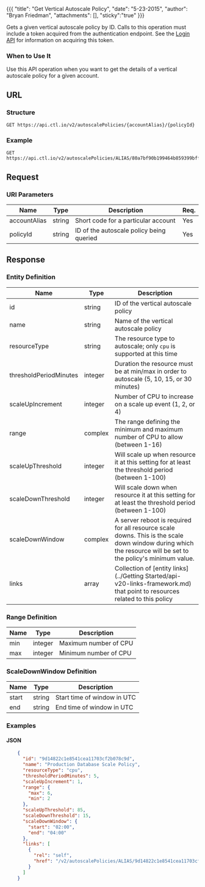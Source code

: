{{{
  "title": "Get Vertical Autoscale Policy",
  "date": "5-23-2015",
  "author": "Bryan Friedman",
  "attachments": [],
  "sticky":"true"
}}}

Gets a given vertical autoscale policy by ID. Calls to this operation must include a token acquired from the authentication endpoint. See the [Login API](../Authentication/login.md) for information on acquiring this token.

### When to Use It

Use this API operation when you want to get the details of a vertical autoscale policy for a given account.

## URL

### Structure

    GET https://api.ctl.io/v2/autoscalePolicies/{accountAlias}/{policyId}

### Example

    GET https://api.ctl.io/v2/autoscalePolicies/ALIAS/80a7bf90b199464b859399bff54f4173

## Request

### URI Parameters

| Name | Type | Description | Req. |
| --- | --- | --- | --- |
| accountAlias | string | Short code for a particular account | Yes |
| policyId | string | ID of the autoscale policy being queried | Yes |

## Response

### Entity Definition

| Name | Type | Description |
| --- | --- | --- |
| id | string | ID of the vertical autoscale policy |
| name | string | Name of the vertical autoscale policy |
| resourceType | string | The resource type to autoscale; only `cpu` is supported at this time |
| thresholdPeriodMinutes | integer | Duration the resource must be at min/max in order to autoscale (5, 10, 15, or 30 minutes)  |
| scaleUpIncrement | integer | Number of CPU to increase on a scale up event (1, 2, or 4) |
| range | complex | The range defining the minimum and maximum number of CPU to allow (between 1-16) |
| scaleUpThreshold | integer | Will scale up when resource it at this setting for at least the threshold period (between 1-100) |
| scaleDownThreshold | integer | Will scale down when resource it at this setting for at least the threshold period (between 1-100) |
| scaleDownWindow | complex | A server reboot is required for all resource scale downs. This is the scale down window during which the resource will be set to the policy's minimum value. |
| links | array | Collection of [entity links](../Getting Started/api-v20-links-framework.md) that point to resources related to this policy |

### Range Definition

| Name | Type | Description |
| --- | --- | --- |
| min | integer | Maximum number of CPU |
| max | integer | Minimum number of CPU |

### ScaleDownWindow Definition

| Name | Type | Description |
| --- | --- | --- |
| start | string | Start time of window in UTC |
| end | string | End time of window in UTC |

### Examples

#### JSON
```json
    {
      "id": "9d14822c1e8541cea11703cf2b078c9d",
      "name": "Production Database Scale Policy",
      "resourceType": "cpu",
      "thresholdPeriodMinutes": 5,
      "scaleUpIncrement": 1,
      "range": {
        "max": 6,
        "min": 2
      },
      "scaleUpThreshold": 85,
      "scaleDownThreshold": 15,
      "scaleDownWindow": {
        "start": "02:00",
        "end": "04:00"
      },
      "links": [
        {
          "rel": "self",
          "href": "/v2/autoscalePolicies/ALIAS/9d14822c1e8541cea11703cf2b078c9d"
        }
      ]
    }
